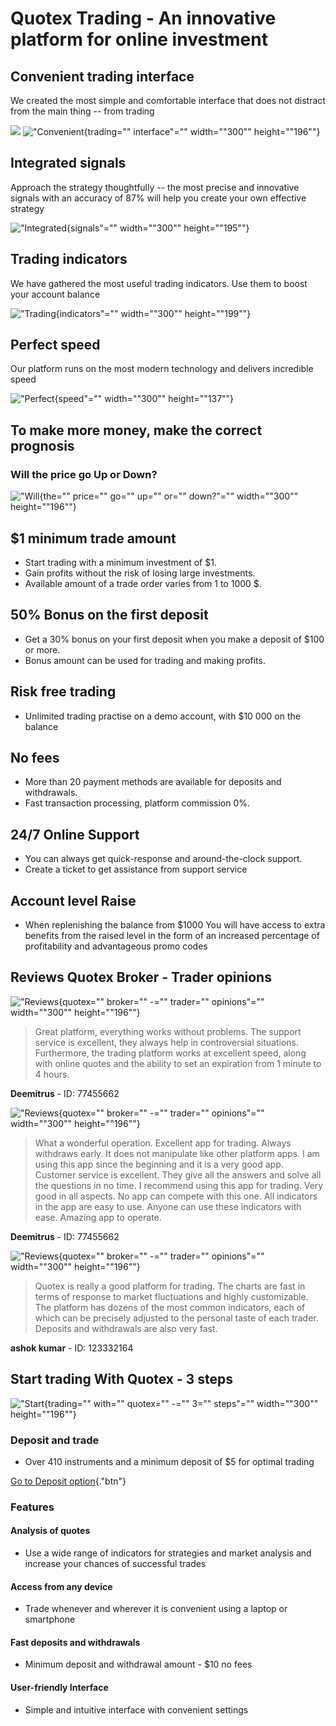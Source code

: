 # Quotex Trading - An innovative platform for online investment

## Convenient trading interface

We created the most simple and comfortable interface that does not
distract from the main thing -- from trading

[![](https://static.quotex.io/files/4_en/300_250.jpg)](https://traff.sbs/brokerqxlid)
!["Convenient](\%22https://quotex.net.in/wp-content/uploads/2022/03/dignity-1@3x-300x196.png\%22){trading=""
interface"="" width=""300"" height=""196""}

## Integrated signals

Approach the strategy thoughtfully -- the most precise and innovative
signals with an accuracy of 87% will help you create your own effective
strategy

!["Integrated](\%22https://quotex.net.in/wp-content/uploads/2022/03/dignity-2@3x-300x195.png\%22){signals"=""
width=""300"" height=""195""}

## Trading indicators

We have gathered the most useful trading indicators. Use them to boost
your account balance

!["Trading](\%22https://quotex.net.in/wp-content/uploads/2022/03/dignity-3@3x-300x199.png\%22){indicators"=""
width=""300"" height=""199""}

## Perfect speed

Our platform runs on the most modern technology and delivers incredible
speed

!["Perfect](\%22https://quotex.net.in/wp-content/uploads/2022/03/dignity-4@3x-300x137.png\%22){speed"=""
width=""300"" height=""137""}

## To make more money, make the correct prognosis

### Will the price go Up or Down?

!["Will](\%22https://quotex.net.in/wp-content/uploads/2022/03/char.svg\%22){the=""
price="" go="" up="" or="" down?"="" width=""300""
height=""196""}

## \$1 minimum trade amount

-   Start trading with a minimum investment of \$1.
-   Gain profits without the risk of losing large investments.
-   Available amount of a trade order varies from 1 to 1000 \$.

## 50% Bonus on the first deposit

-   Get a 30% bonus on your first deposit when you make a deposit of
    \$100 or more.
-   Bonus amount can be used for trading and making profits.

## Risk free trading

-   Unlimited trading practise on a demo account, with \$10 000 on the
    balance

## No fees

-   More than 20 payment methods are available for deposits and
    withdrawals.
-   Fast transaction processing, platform commission 0%.

## 24/7 Online Support

-   You can always get quick-response and around-the-clock support.
-   Create a ticket to get assistance from support service

## Account level Raise

-   When replenishing the balance from \$1000 You will have access to
    extra benefits from the raised level in the form of an increased
    percentage of profitability and advantageous promo codes

## Reviews Quotex Broker - Trader opinions

!["Reviews](\%22https://quotex.net.in/wp-content/uploads/2022/03/reviews-appraisals@3x.png\%22){quotex=""
broker="" -="" trader="" opinions"="" width=""300""
height=""196""}

> Great platform, everything works without problems. The support service
> is excellent, they always help in controversial situations.
> Furthermore, the trading platform works at excellent speed, along with
> online quotes and the ability to set an expiration from 1 minute to 4
> hours.

**Deemitrus** - ID: 77455662

!["Reviews](\%22https://quotex.net.in/wp-content/uploads/2022/03/reviews-appraisals@3x.png\%22){quotex=""
broker="" -="" trader="" opinions"="" width=""300""
height=""196""}

> What a wonderful operation. Excellent app for trading. Always
> withdraws early. It does not manipulate like other platform apps. I am
> using this app since the beginning and it is a very good app. Customer
> service is excellent. They give all the answers and solve all the
> questions in no time. I recommend using this app for trading. Very
> good in all aspects. No app can compete with this one. All indicators
> in the app are easy to use. Anyone can use these indicators with ease.
> Amazing app to operate.

**Deemitrus** - ID: 77455662

!["Reviews](\%22https://quotex.net.in/wp-content/uploads/2022/03/reviews-appraisals@3x.png\%22){quotex=""
broker="" -="" trader="" opinions"="" width=""300""
height=""196""}

> Quotex is really a good platform for trading. The charts are fast in
> terms of response to market fluctuations and highly customizable. The
> platform has dozens of the most common indicators, each of which can
> be precisely adjusted to the personal taste of each trader. Deposits
> and withdrawals are also very fast.

**ashok kumar** - ID: 123332164

## Start trading With Quotex - 3 steps

!["Start](\%22https://quotex.net.in/wp-content/uploads/2022/03/start-trading-3@3x.png\%22){trading=""
with="" quotex="" -="" 3="" steps"="" width=""300""
height=""196""}

### Deposit and trade

-   Over 410 instruments and a minimum deposit of \$5 for optimal
    trading

[Go to Deposit
option](\%22https://quotex.net.in/go/po\%22){."btn"}

### Features

#### Analysis of quotes

-   Use a wide range of indicators for strategies and market analysis
    and increase your chances of successful trades

#### Access from any device

-   Trade whenever and wherever it is convenient using a laptop or
    smartphone

#### Fast deposits and withdrawals

-   Minimum deposit and withdrawal amount - \$10 no fees

#### User-friendly Interface

-   Simple and intuitive interface with convenient settings

